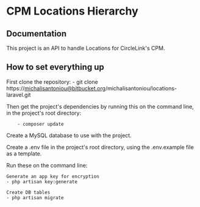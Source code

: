 # CPM Locations Hierarchy

## Documentation

This project is an API to handle Locations for CircleLink's CPM.


## How to set everything up 

First clone the repository:
	- git clone https://michalisantoniou@bitbucket.org/michalisantoniou/locations-laravel.git

Then get the project's dependencies by running this on the command line, in the project's root directory:
	
        - composer update

Create a MySQL database to use with the project.

Create a .env file in the project's root directory, using the .env.example file as a template.

Run these on the command line:

	Generate an app key for encryption
	- php artisan key:generate

	Create DB tables
	- php artisan migrate